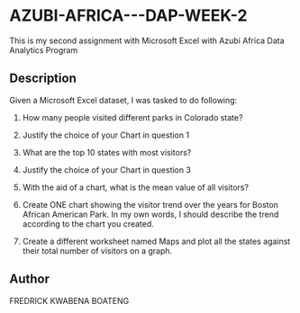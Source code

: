 # AZUBI-AFRICA---DAP-WEEK-2
This is my second assignment with Microsoft Excel with Azubi Africa Data Analytics Program

## Description
Given a Microsoft Excel dataset, I was tasked to do following:

1. How many people visited different parks in Colorado state?

2. Justify the choice of your Chart in question 1

3. What are the top 10 states with most visitors?

4. Justify the choice of your Chart in question 3

5. With the aid of a chart, what is the mean value of all visitors?

6. Create ONE chart showing the visitor trend over the years for Boston African American Park. 
In my own words, I should describe the trend according to the chart you created.

7. Create a different worksheet named Maps and plot all the states against their total number of visitors on a graph.


## Author
FREDRICK KWABENA BOATENG
